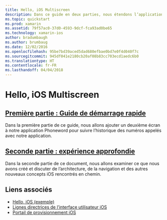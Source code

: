 ```yaml
---
title: Hello, iOS Multiscreen
description: Dans ce guide en deux parties, nous étendons l’application Phoneword créée dans le guide Hello, iOS pour gérer un deuxième écran. Nous découvrirons progressivement le modèle de conception Model-View-Controller, implémenterons notre première navigation iOS et approfondirons notre connaissance de la structure et des fonctionnalités de l’application iOS.
ms.topic: quickstart
ms.prod: xamarin
ms.assetid: 79f57ac0-37d0-4593-9dcf-fca93ad0be65
ms.technology: xamarin-ios
author: bradumbaugh
ms.author: brumbaug
ms.date: 12/02/2016
ms.openlocfilehash: 95be7bd39aced5dad680efbae0bd7e0f4d040f7c
ms.sourcegitcommit: 945df041e2180cb20af08b83cc703ecd1aedc6b0
ms.translationtype: HT
ms.contentlocale: fr-FR
ms.lasthandoff: 04/04/2018
---
```

# <a name="hello-ios-multiscreen"></a>Hello, iOS Multiscreen

##  <a name="part-1-quickstartiosget-startedhello-ios-multiscreenhello-ios-multiscreen-quickstartmd"></a>[Première partie : Guide de démarrage rapide](~/ios/get-started/hello-ios-multiscreen/hello-ios-multiscreen-quickstart.md)

Dans la première partie de ce guide, nous allons ajouter un deuxième écran à notre application Phoneword pour suivre l’historique des numéros appelés avec notre application.

##  <a name="part-2-deep-diveiosget-startedhello-ios-multiscreenhello-ios-multiscreen-deepdivemd"></a>[Seconde partie : expérience approfondie](~/ios/get-started/hello-ios-multiscreen/hello-ios-multiscreen-deepdive.md)



Dans la seconde partie de ce document, nous allons examiner ce que nous avons créé et discuter de l’architecture, de la navigation et des autres nouveaux concepts iOS rencontrés en chemin.


## <a name="related-links"></a>Liens associés

- [Hello, iOS (exemple)](https://developer.xamarin.com/samples/monotouch/Hello_iOS/)
- [Lignes directrices de l’interface utilisateur iOS](http://developer.apple.com/library/ios/#documentation/UserExperience/Conceptual/MobileHIG/Introduction/Introduction.html)
- [Portail de provisionnement iOS](https://developer.apple.com/ios/manage/overview/index.action)
